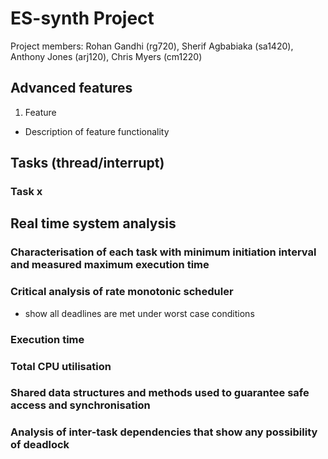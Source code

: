 # ES-synth Project

Project members: Rohan Gandhi (rg720), Sherif Agbabiaka (sa1420), Anthony Jones (arj120), Chris Myers (cm1220)

## Advanced features 

1. Feature
  - Description of feature functionality

## Tasks (thread/interrupt)

### Task x

## Real time system analysis 

### Characterisation of each task with minimum initiation interval and measured maximum execution time

### Critical analysis of rate monotonic scheduler
 - show all deadlines are met under worst case conditions
 
### Execution time

### Total CPU utilisation

### Shared data structures and methods used to guarantee safe access and synchronisation

### Analysis of inter-task dependencies that show any possibility of deadlock

